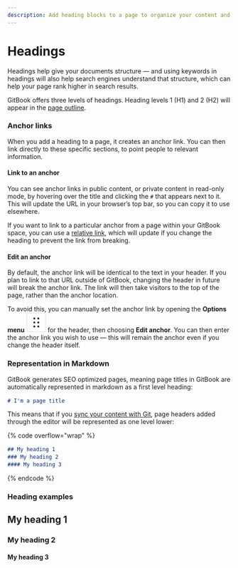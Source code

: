 ```yaml
---
description: Add heading blocks to a page to organize your content and improve SEO
---
```


# Headings

Headings help give your documents structure — and using keywords in headings will also help search engines understand that structure, which can help your page rank higher in search results.

GitBook offers three levels of headings. Heading levels 1 (H1) and 2 (H2) will appear in the [page outline](../../resources/gitbook-ui.md#page-outline).

### Anchor links

When you add a heading to a page, it creates an anchor link. You can then link directly to these specific sections, to point people to relevant information.

#### Link to an anchor

You can see anchor links in public content, or private content in read-only mode, by hovering over the title and clicking the `#` that appears next to it. This will update the URL in your browser’s top bar, so you can copy it to use elsewhere.

If you want to link to a particular anchor from a page within your GitBook space, you can use a [relative link](../formatting/inline.md#relative-links), which will update if you change the heading to prevent the link from breaking.

#### Edit an anchor

By default, the anchor link will be identical to the text in your header. If you plan to link to that URL outside of GitBook, changing the header in future will break the anchor link. The link will then take visitors to the top of the page, rather than the anchor location.

To avoid this, you can manually set the anchor link by opening the **Options menu** <picture><source srcset="../../.gitbook/assets/options_menu_icon_dark.svg" media="(prefers-color-scheme: dark)"><img src="../../.gitbook/assets/options_menu_icon_light.svg" alt="The Options menu icon in GitBook"></picture> for the header, then choosing **Edit anchor**. You can then enter the anchor link you wish to use — this will remain the anchor even if you change the header itself.

### Representation in Markdown

GitBook generates SEO optimized pages, meaning page titles in GitBook are automatically represented in markdown as a first level heading:

```markdown
# I'm a page title
```

This means that if you [sync your content with Git](../../getting-started/git-sync/), page headers added through the editor will be represented as one level lower:

{% code overflow="wrap" %}
```markdown
## My heading 1
### My heading 2
#### My heading 3
```
{% endcode %}

### Heading examples <a href="#example-of-a-heading" id="example-of-a-heading"></a>

## My heading 1

### My heading 2

#### My heading 3

